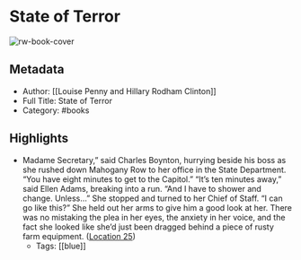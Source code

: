 # State of Terror

![rw-book-cover](https://m.media-amazon.com/images/I/71CMWjCLgEL._SY160.jpg)

## Metadata
- Author: [[Louise Penny and Hillary Rodham Clinton]]
- Full Title: State of Terror
- Category: #books

## Highlights
- Madame Secretary,” said Charles Boynton, hurrying beside his boss as she rushed down Mahogany Row to her office in the State Department. “You have eight minutes to get to the Capitol.” “It’s ten minutes away,” said Ellen Adams, breaking into a run. “And I have to shower and change. Unless…” She stopped and turned to her Chief of Staff. “I can go like this?” She held out her arms to give him a good look at her. There was no mistaking the plea in her eyes, the anxiety in her voice, and the fact she looked like she’d just been dragged behind a piece of rusty farm equipment. ([Location 25](https://readwise.io/to_kindle?action=open&asin=B08VJL9Z5X&location=25))
    - Tags: [[blue]] 
